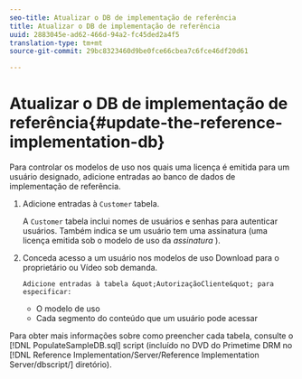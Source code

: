 ```yaml
---
seo-title: Atualizar o DB de implementação de referência
title: Atualizar o DB de implementação de referência
uuid: 2883045e-ad62-466d-94a2-fc45ded2a4f5
translation-type: tm+mt
source-git-commit: 29bc8323460d9be0fce66cbea7c6fce46df20d61

---
```



# Atualizar o DB de implementação de referência{#update-the-reference-implementation-db}

Para controlar os modelos de uso nos quais uma licença é emitida para um usuário designado, adicione entradas ao banco de dados de implementação de referência.

1. Adicione entradas à `Customer` tabela.

   A `Customer` tabela inclui nomes de usuários e senhas para autenticar usuários. Também indica se um usuário tem uma assinatura (uma licença emitida sob o modelo de uso da *assinatura* ).

1. Conceda acesso a um usuário nos modelos de uso Download para o proprietário ou Vídeo sob demanda.

       Adicione entradas à tabela &quot;AutorizaçãoCliente&quot; para especificar:
   
   * O modelo de uso
   * Cada segmento do conteúdo que um usuário pode acessar

Para obter mais informações sobre como preencher cada tabela, consulte o [!DNL PopulateSampleDB.sql] script (incluído no DVD do Primetime DRM no [!DNL Reference Implementation/Server/Reference Implementation Server/dbscript/] diretório).
